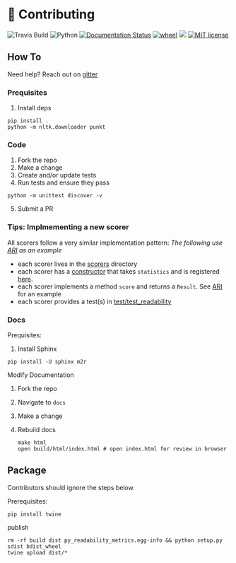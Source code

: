# 🚧 Contributing

![Travis Build](https://travis-ci.org/cdimascio/py-readability-metrics.svg?branch=master) ![Python](https://img.shields.io/badge/python-%203.4%20%7C%203.5%20%7C%203.6-blue.svg) [![Documentation Status](https://readthedocs.org/projects/py-readability-metrics/badge/?version=latest)](https://py-readability-metrics.readthedocs.io/en/latest/?badge=latest) [![wheel](https://img.shields.io/badge/wheel-yes-ff00c9.svg)](https://pypi.org/project/py-readability-metrics/) [![](https://img.shields.io/gitter/room/cdimascio-oss/community?color=%23eb205a)](https://gitter.im/cdimascio-oss/community)
 [![MIT license](https://img.shields.io/badge/License-MIT-green.svg)](https://lbesson.mit-license.org/)
 
## How To

Need help? Reach out on [gitter](https://gitter.im/cdimascio-oss/community)

### Prequisites

1. Install deps
```
pip install .
python -m nltk.downloader punkt
```

### Code

1. Fork the repo
2. Make a change
3. Create and/or update tests
4. Run tests and ensure they pass

```shell
python -m unittest discover -v
```

5. Submit a PR

### Tips: Implmementing a new scorer

All scorers follow a very similar implementation pattern: 
_The following use [ARI](https://github.com/cdimascio/py-readability-metrics/blob/master/readability/scorers/ari.py) as an example_
- each scorer lives in the [scorers](https://github.com/cdimascio/py-readability-metrics/blob/master/readability/scorers) directory  
- each scorer has a [constructor](https://github.com/cdimascio/py-readability-metrics/blob/master/readability/scorers/ari.py#L17) that takes `statistics` and is registered [here](https://github.com/cdimascio/py-readability-metrics/blob/master/readability/readability.py#L11). 
- each scorer implements a method `score` and returns a `Result`. See [ARI](https://github.com/cdimascio/py-readability-metrics/blob/master/readability/scorers/ari.py#L16) for an example
- each scorer provides a test(s) in [test/test_readability](https://github.com/cdimascio/py-readability-metrics/blob/master/test/test_readability.py#L13)

### Docs

Prequisites:
1. Install Sphinx

```shell
pip install -U sphinx m2r
```

Modify Documentation

1. Fork the repo
2. Navigate to `docs`
3. Make a change
4. Rebuild docs

   ```shell
   make html
   open build/html/index.html # open index.html for review in browser
   ```

## Package

Contributors should ignore the steps below.

Prerequisites:

```shell
pip install twine
```

publish 

```shell
rm -rf build dist py_readability_metrics.egg-info && python setup.py sdist bdist_wheel
twine upload dist/*
```
